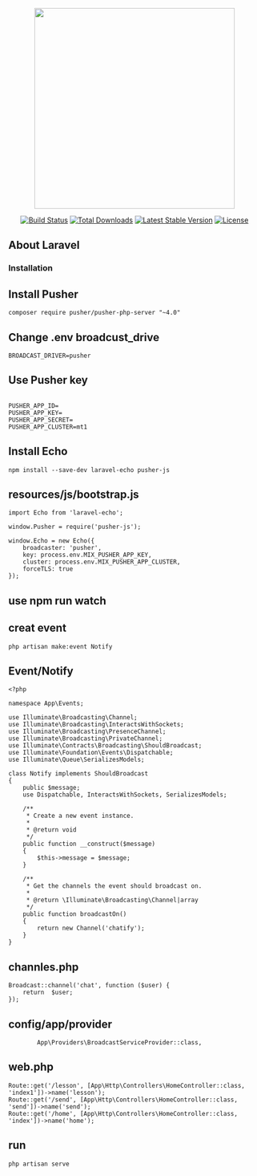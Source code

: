 <p align="center"><a href="https://laravel.com" target="_blank"><img src="https://raw.githubusercontent.com/laravel/art/master/logo-lockup/5%20SVG/2%20CMYK/1%20Full%20Color/laravel-logolockup-cmyk-red.svg" width="400"></a></p>

<p align="center">
<a href="https://travis-ci.org/laravel/framework"><img src="https://travis-ci.org/laravel/framework.svg" alt="Build Status"></a>
<a href="https://packagist.org/packages/laravel/framework"><img src="https://img.shields.io/packagist/dt/laravel/framework" alt="Total Downloads"></a>
<a href="https://packagist.org/packages/laravel/framework"><img src="https://img.shields.io/packagist/v/laravel/framework" alt="Latest Stable Version"></a>
<a href="https://packagist.org/packages/laravel/framework"><img src="https://img.shields.io/packagist/l/laravel/framework" alt="License"></a>
</p>

## About Laravel

### Installation

## Install Pusher

```
composer require pusher/pusher-php-server "~4.0"
```

## Change .env broadcust_drive

```
BROADCAST_DRIVER=pusher
```

## Use Pusher key

```

PUSHER_APP_ID=
PUSHER_APP_KEY=
PUSHER_APP_SECRET=
PUSHER_APP_CLUSTER=mt1

```

## Install Echo

```
npm install --save-dev laravel-echo pusher-js
```

## resources/js/bootstrap.js

```
import Echo from 'laravel-echo';

window.Pusher = require('pusher-js');

window.Echo = new Echo({
    broadcaster: 'pusher',
    key: process.env.MIX_PUSHER_APP_KEY,
    cluster: process.env.MIX_PUSHER_APP_CLUSTER,
    forceTLS: true
});

```

## use npm run watch

## creat event

```
php artisan make:event Notify
```

## Event/Notify

```
<?php

namespace App\Events;

use Illuminate\Broadcasting\Channel;
use Illuminate\Broadcasting\InteractsWithSockets;
use Illuminate\Broadcasting\PresenceChannel;
use Illuminate\Broadcasting\PrivateChannel;
use Illuminate\Contracts\Broadcasting\ShouldBroadcast;
use Illuminate\Foundation\Events\Dispatchable;
use Illuminate\Queue\SerializesModels;

class Notify implements ShouldBroadcast
{
    public $message;
    use Dispatchable, InteractsWithSockets, SerializesModels;

    /**
     * Create a new event instance.
     *
     * @return void
     */
    public function __construct($message)
    {
        $this->message = $message;
    }

    /**
     * Get the channels the event should broadcast on.
     *
     * @return \Illuminate\Broadcasting\Channel|array
     */
    public function broadcastOn()
    {
        return new Channel('chatify');
    }
}
```

## channles.php

```
Broadcast::channel('chat', function ($user) {
    return  $user;
});
```

## config/app/provider

```
        App\Providers\BroadcastServiceProvider::class,
```

## web.php

```
Route::get('/lesson', [App\Http\Controllers\HomeController::class, 'index1'])->name('lesson');
Route::get('/send', [App\Http\Controllers\HomeController::class, 'send'])->name('send');
Route::get('/home', [App\Http\Controllers\HomeController::class, 'index'])->name('home');
```

## run

```
php artisan serve
```
